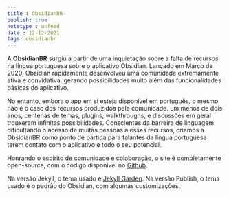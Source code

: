 ```yaml
---
title : ObsidianBR
publish: true
notetype : unfeed
date : 12-12-2021
tags: obsidianbr
---
```


A <b>ObsidianBR</b> surgiu a partir de uma inquietação sobre a falta de recursos na língua portuguesa sobre o aplicativo Obsidian. Lançado em Março de 2020, Obsidian rapidamente desenvolveu uma comunidade extremamente ativa e convidativa, gerando possibilidades muito além das funcionalidades básicas do aplicativo. 

No entanto, embora o app em si esteja disponível em português, o mesmo não é o caso dos recursos produzidos pela comunidade. Em menos de dois anos, centenas de temas, plugins, walkthroughs, e discussões em geral trouxeram infinitas possibilidades. Conscientes da barreira de linguagem dificultando o acesso de muitas pessoas a esses recursos, criamos a ObsidianBR como ponto de partida para falantes da língua portuguesa terem contato com o aplicativo e todo o seu potencial.

Honrando o espírito de comunidade e colaboração, o site é completamente open-source, com o código disponível no <a href="https://github.com/obsidianbr/obsidianbr.github.io">Github</a>. 

Na versão Jekyll, o tema usado é <a href="https://jekyll-garden.github.io/index.html">Jekyll Garden</a>. Na versão Publish, o tema usado é o padrão do Obsidian, com algumas customizações.

